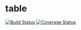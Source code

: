# table
[![Build Status](https://travis-ci.org/iCloudWorkGroup/table.svg?branch=master)](https://travis-ci.org/iCloudWorkGroup/table)
[![Coverage Status](https://coveralls.io/repos/github/iCloudWorkGroup/table/badge.svg?branch=master)](https://coveralls.io/github/iCloudWorkGroup/table?branch=master)
